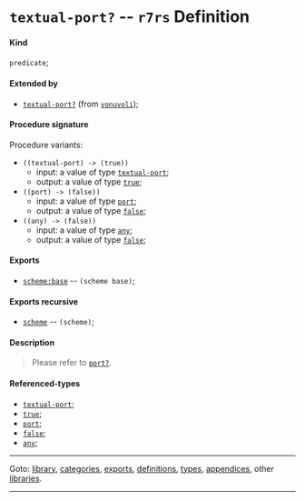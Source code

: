 

<a id='definition__r7rs__textual-port_3f'></a>

# `textual-port?` -- `r7rs` Definition


<a id='definition__r7rs__textual-port_3f__kind'></a>

#### Kind

`predicate`;


<a id='definition__r7rs__textual-port_3f__extended-by'></a>

#### Extended by

 * [`textual-port?`](../../vonuvoli/definitions/textual-port_3f.md#definition__vonuvoli__textual-port_3f) (from [`vonuvoli`](../../vonuvoli/_index.md#library__vonuvoli));


<a id='definition__r7rs__textual-port_3f__procedure-signature'></a>

#### Procedure signature

Procedure variants:
 * `((textual-port) -> (true))`
   * input: a value of type [`textual-port`](../../r7rs/types/textual-port.md#type__r7rs__textual-port);
   * output: a value of type [`true`](../../r7rs/types/true.md#type__r7rs__true);
 * `((port) -> (false))`
   * input: a value of type [`port`](../../r7rs/types/port.md#type__r7rs__port);
   * output: a value of type [`false`](../../r7rs/types/false.md#type__r7rs__false);
 * `((any) -> (false))`
   * input: a value of type [`any`](../../r7rs/types/any.md#type__r7rs__any);
   * output: a value of type [`false`](../../r7rs/types/false.md#type__r7rs__false);


<a id='definition__r7rs__textual-port_3f__exports'></a>

#### Exports

 * [`scheme:base`](../../r7rs/exports/scheme_3a_base.md#export__r7rs__scheme_3a_base) -- `(scheme base)`;


<a id='definition__r7rs__textual-port_3f__exports-recursive'></a>

#### Exports recursive

 * [`scheme`](../../r7rs/exports/scheme.md#export__r7rs__scheme) -- `(scheme)`;


<a id='definition__r7rs__textual-port_3f__description'></a>

#### Description

> Please refer to [`port?`](../../r7rs/definitions/port_3f.md#definition__r7rs__port_3f).


<a id='definition__r7rs__textual-port_3f__referenced-types'></a>

#### Referenced-types

 * [`textual-port`](../../r7rs/types/textual-port.md#type__r7rs__textual-port);
 * [`true`](../../r7rs/types/true.md#type__r7rs__true);
 * [`port`](../../r7rs/types/port.md#type__r7rs__port);
 * [`false`](../../r7rs/types/false.md#type__r7rs__false);
 * [`any`](../../r7rs/types/any.md#type__r7rs__any);

----

Goto: [library](../../r7rs/_index.md#library__r7rs), [categories](../../r7rs/categories/_index.md#toc__r7rs__categories), [exports](../../r7rs/exports/_index.md#toc__r7rs__exports), [definitions](../../r7rs/definitions/_index.md#toc__r7rs__definitions), [types](../../r7rs/types/_index.md#toc__r7rs__types), [appendices](../../r7rs/appendices/_index.md#toc__r7rs__appendices), other [libraries](../../_libraries.md#toc__libraries).

----

